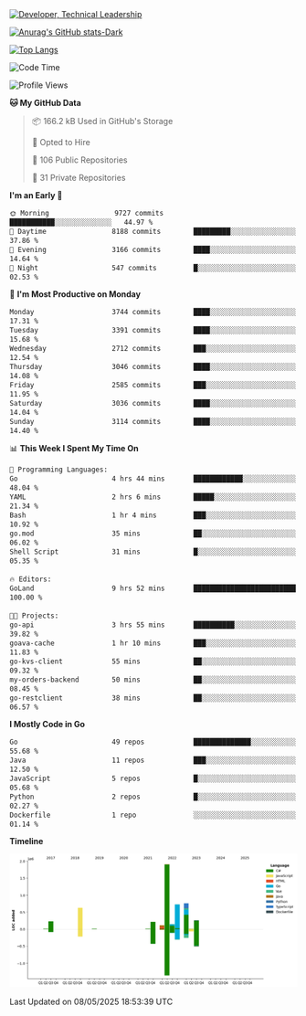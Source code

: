 <div>
  <a href="https://www.linkedin.com/in/arielpineiro/" target="_blank" rel="nofollow noopener noreferrer">
    <img src="https://img.shields.io/badge/-LinkedIn-%230077B5?style=for-the-badge&logo=linkedin&logoColor=white" alt="Developer, Technical Leadership" title="Ariel Piñeiro">
  </a>
</div>

[![Anurag's GitHub stats-Dark](https://github-readme-stats.vercel.app/api?username=arielsrv&show_icons=true&theme=dark#gh-dark-mode-only)](https://github.com/anuraghazra/github-readme-stats#gh-dark-mode-only)

[![Top Langs](https://github-readme-stats.vercel.app/api/top-langs/?username=arielsrv&layout=compact&langs_count=10&theme=dark#gh-dark-mode-only)](https://github.com/anuraghazra/github-readme-stats&theme=dark#gh-dark-mode-only)

<!--START_SECTION:waka-->
![Code Time](http://img.shields.io/badge/Code%20Time-1%2C247%20hrs%2011%20mins-blue)

![Profile Views](http://img.shields.io/badge/Profile%20Views-0-blue)

**🐱 My GitHub Data** 

> 📦 166.2 kB Used in GitHub's Storage 
 > 
> 💼 Opted to Hire
 > 
> 📜 106 Public Repositories 
 > 
> 🔑 31 Private Repositories 
 > 
**I'm an Early 🐤** 

```text
🌞 Morning                9727 commits        ███████████░░░░░░░░░░░░░░   44.97 % 
🌆 Daytime                8188 commits        █████████░░░░░░░░░░░░░░░░   37.86 % 
🌃 Evening                3166 commits        ████░░░░░░░░░░░░░░░░░░░░░   14.64 % 
🌙 Night                  547 commits         █░░░░░░░░░░░░░░░░░░░░░░░░   02.53 % 
```
📅 **I'm Most Productive on Monday** 

```text
Monday                   3744 commits        ████░░░░░░░░░░░░░░░░░░░░░   17.31 % 
Tuesday                  3391 commits        ████░░░░░░░░░░░░░░░░░░░░░   15.68 % 
Wednesday                2712 commits        ███░░░░░░░░░░░░░░░░░░░░░░   12.54 % 
Thursday                 3046 commits        ████░░░░░░░░░░░░░░░░░░░░░   14.08 % 
Friday                   2585 commits        ███░░░░░░░░░░░░░░░░░░░░░░   11.95 % 
Saturday                 3036 commits        ████░░░░░░░░░░░░░░░░░░░░░   14.04 % 
Sunday                   3114 commits        ████░░░░░░░░░░░░░░░░░░░░░   14.40 % 
```


📊 **This Week I Spent My Time On** 

```text
💬 Programming Languages: 
Go                       4 hrs 44 mins       ████████████░░░░░░░░░░░░░   48.04 % 
YAML                     2 hrs 6 mins        █████░░░░░░░░░░░░░░░░░░░░   21.34 % 
Bash                     1 hr 4 mins         ███░░░░░░░░░░░░░░░░░░░░░░   10.92 % 
go.mod                   35 mins             ██░░░░░░░░░░░░░░░░░░░░░░░   06.02 % 
Shell Script             31 mins             █░░░░░░░░░░░░░░░░░░░░░░░░   05.35 % 

🔥 Editors: 
GoLand                   9 hrs 52 mins       █████████████████████████   100.00 % 

🐱‍💻 Projects: 
go-api                   3 hrs 55 mins       ██████████░░░░░░░░░░░░░░░   39.82 % 
goava-cache              1 hr 10 mins        ███░░░░░░░░░░░░░░░░░░░░░░   11.83 % 
go-kvs-client            55 mins             ██░░░░░░░░░░░░░░░░░░░░░░░   09.32 % 
my-orders-backend        50 mins             ██░░░░░░░░░░░░░░░░░░░░░░░   08.45 % 
go-restclient            38 mins             ██░░░░░░░░░░░░░░░░░░░░░░░   06.57 % 
```

**I Mostly Code in Go** 

```text
Go                       49 repos            ██████████████░░░░░░░░░░░   55.68 % 
Java                     11 repos            ███░░░░░░░░░░░░░░░░░░░░░░   12.50 % 
JavaScript               5 repos             █░░░░░░░░░░░░░░░░░░░░░░░░   05.68 % 
Python                   2 repos             █░░░░░░░░░░░░░░░░░░░░░░░░   02.27 % 
Dockerfile               1 repo              ░░░░░░░░░░░░░░░░░░░░░░░░░   01.14 % 
```



**Timeline**

![Lines of Code chart](https://raw.githubusercontent.com/arielsrv/arielsrv/main/assets/bar_graph.png)


 Last Updated on 08/05/2025 18:53:39 UTC
<!--END_SECTION:waka-->
